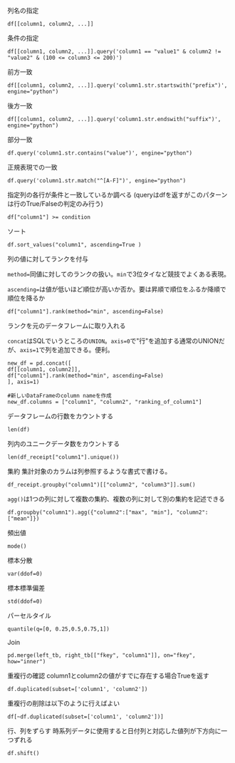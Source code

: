 列名の指定

```
df[[column1, column2, ...]]
```

条件の指定

```
df[[column1, column2, ...]].query('column1 == "value1" & column2 != "value2" & (100 <= column3 <= 200)')
```

前方一致

```
df[[column1, column2, ...]].query('column1.str.startswith("prefix")', engine="python")
```

後方一致

```
df[[column1, column2, ...]].query('column1.str.endswith("suffix")', engine="python")
```

部分一致

```
df.query('column1.str.contains("value")', engine="python")
```

正規表現での一致

```
df.query('column1.str.match("^[A-F]")', engine="python")
```

指定列の各行が条件と一致しているか調べる (queryはdfを返すがこのパターンは行のTrue/Falseの判定のみ行う)
```
df["column1"] >= condition
```

ソート

```
df.sort_values("column1", ascending=True )
```

列の値に対してランクを付与

```method=```同値に対してのランクの扱い。```min```で3位タイなど競技でよくある表現。

```ascending=```は値が低いほど順位が高いか否か。要は昇順で順位をふるか降順で順位を降るか
```
df["column1"].rank(method="min", ascending=False)
```

ランクを元のデータフレームに取り入れる

```concat```はSQLでいうところの```UNION```。```axis=0```で"行"を追加する通常のUNIONだが、```axis=1```で列を追加できる。便利。

```
new_df = pd.concat([
df[[column1, column2]],
df["column1"].rank(method="min", ascending=False)
], axis=1)

#新しいDataFrameのcolumn nameを作成
new_df.columns = ["column1", "column2", "ranking_of_column1"]
```

データフレームの行数をカウントする

```
len(df)
```

列内のユニークデータ数をカウントする
```
len(df_receipt["column1"].unique())
```

集約 集計対象のカラムは列参照するような書式で書ける。

```
df_receipt.groupby("column1")[["column2", "column3"]].sum()
```

```agg()```は1つの列に対して複数の集約、複数の列に対して別の集約を記述できる

```
df.groupby("column1").agg({"column2":["max", "min"], "column2":["mean"]})
```

頻出値

```mode()```

標本分散

```var(ddof=0)```

標本標準偏差

```std(ddof=0)```

パーセルタイル

```quantile(q=[0, 0.25,0.5,0.75,1])```

Join

```
pd.merge(left_tb, right_tb[["fkey", "column1"]], on="fkey", how="inner")
```

重複行の確認 column1とcolumn2の値がすでに存在する場合Trueを返す

```
df.duplicated(subset=['column1', 'column2'])
```

重複行の削除は以下のように行えばよい

```
df[~df.duplicated(subset=['column1', 'column2'])]
```

行、列をずらす 時系列データに使用すると日付列と対応した値列が下方向に一つずれる

```
df.shift()
```